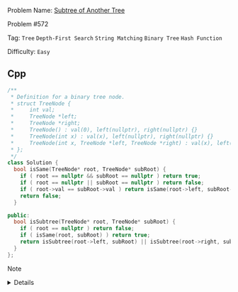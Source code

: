 Problem Name: [Subtree of Another Tree](https://leetcode.com/problems/subtree-of-another-tree/)

Problem #572

Tag: `Tree` `Depth-First Search` `String Matching` `Binary Tree` `Hash Function`

Difficulty: `Easy`

## Cpp

```cpp
/**
 * Definition for a binary tree node.
 * struct TreeNode {
 *     int val;
 *     TreeNode *left;
 *     TreeNode *right;
 *     TreeNode() : val(0), left(nullptr), right(nullptr) {}
 *     TreeNode(int x) : val(x), left(nullptr), right(nullptr) {}
 *     TreeNode(int x, TreeNode *left, TreeNode *right) : val(x), left(left), right(right) {}
 * };
 */
class Solution {
  bool isSame(TreeNode* root, TreeNode* subRoot) {
    if ( root == nullptr && subRoot == nullptr ) return true;
    if ( root == nullptr || subRoot == nullptr ) return false;
    if ( root->val == subRoot->val ) return isSame(root->left, subRoot->left) && isSame(root->right, subRoot->right);
    return false;
  }

public:
  bool isSubtree(TreeNode* root, TreeNode* subRoot) {
    if ( root == nullptr ) return false;
    if ( isSame(root, subRoot) ) return true;
    return isSubtree(root->left, subRoot) || isSubtree(root->right, subRoot);
  }
};
```

> [!NOTE]
>
> <details>
>   <li>Use depth-first search</li>
>   <li>If find out same as <code>subRoot</code>, return <code>true</code></li>
>   <li>Else traverse left & right sub trees & try to find out the match with <code>subRoot</code></li>
> </details>
